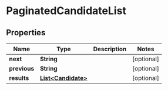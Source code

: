 

# PaginatedCandidateList

## Properties

Name | Type | Description | Notes
------------ | ------------- | ------------- | -------------
**next** | **String** |  |  [optional]
**previous** | **String** |  |  [optional]
**results** | [**List&lt;Candidate&gt;**](Candidate.md) |  |  [optional]



